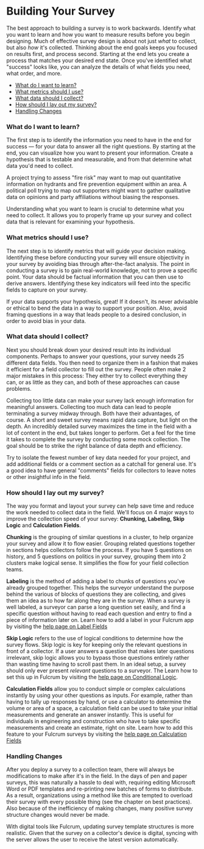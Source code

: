 # Building Your Survey

The best approach to building a survey is to work backwards. Identify what you want to learn and how you want to measure results before you begin designing. Much of effective survey design is about not just _what_ to collect, but also _how_ it's collected. Thinking about the end goals keeps you focused on results first, and process second. Starting at the end lets you create a process that matches your desired end state. Once you've identified what "success" looks like, you can analyze the details of what fields you need, what order, and more.

* [What do I want to learn?](#learn)
* [What metrics should I use?](#metrics)
* [What data should I collect?](#collect)
* [How should I lay out my survey?](#layout)
* [Handling Changes](#changes)

### What do I want to learn? <a id="learn"></a>

The first step is to identify the information you need to have in the end for success &mdash; for your data to answer all the right questions. By starting at the end, you can visualize how you want to present your information. Create a hypothesis that is testable and measurable, and from that determine what data you'd need to collect.

A project trying to assess "fire risk" may want to map out quantitative information on hydrants and fire prevention equipment within an area. A political poll trying to map out supporters might want to gather qualitative data on opinions and party affiliations without biasing the responses.

Understanding what you want to learn is crucial to determine what you need to collect. It allows you to properly frame up your survey and collect data that is relevant for examining your hypothesis.

### What metrics should I use? <a id="metrics"></a>

The next step is to identify metrics that will guide your decision making. Identifying these before conducting your survey will ensure objectivity in your survey by avoiding bias through after-the-fact analysis. The point in conducting a survey is to gain real-world knowledge, not to prove a specific point. Your data should be factual information that you can then use to derive answers. Identifying these key indicators will feed into the specific fields to capture on your survey. 

If your data supports your hypothesis, great! If it doesn't, its never advisable or ethical to bend the data in a way to support your position. Also, avoid framing questions in a way that leads people to a desired conclusion, in order to avoid bias in your data.

### What data should I collect? <a id="collect"></a>

Next you should break down your desired result into its individual components. Perhaps to answer your questions, your survey needs 25 different data fields. You then need to organize them in a fashion that makes it efficient for a field collector to fill out the survey. People often make 2 major mistakes in this process: They either try to collect everything they can, or as little as they can, and both of these approaches can cause problems.

Collecting too little data can make your survey lack enough information for meaningful answers. Collecting too much data can lead to people terminating a survey midway through. Both have their advantages, of course. A short and sweet survey means rapid data capture, but light on the depth. An incredibly detailed survey maximizes the time in the field with a lot of content in the end, but takes longer to perform. Get a feel for the time it takes to complete the survey by conducting some mock collection. The goal should be to strike the right balance of data depth and efficiency.

Try to isolate the fewest number of key data needed for your project, and add additional fields or a comment section as a catchall for general use. It's a good idea to have general "comments" fields for collectors to leave notes or other insightful info in the field.

### How should I lay out my survey? <a id="layout"></a>

The way you format and layout your survey can help save time and reduce the work needed to collect data in the field. We'll focus on 4 major ways to improve the collection speed of your survey: **Chunking, Labeling, Skip Logic** and **Calculation Fields**.

**Chunking** is the grouping of similar questions in a cluster, to help organize your survey and allow it to flow easier. Grouping related questions together in sections helps collectors follow the process. If you have 5 questions on history, and 5 questions on politics in your survey, grouping them into 2 clusters make logical sense. It simplifies the flow for your field collection teams.

**Labeling** is the method of adding a label to chunks of questions you've already grouped together. This helps the surveyor understand the purpose behind the various of blocks of questions they are collecting, and gives them an idea as to how far along they are in the survey. When a survey is well labeled, a surveyor can parse a long question set easily, and find a specific question without having to read each question and entry to find a piece of information later on. Learn how to add a label in your Fulcrum app by visiting the [help page on Label Fields](http://www.fulcrumapp.com/help/label-fields/)

**Skip Logic** refers to the use of logical conditions to determine how the survey flows. Skip logic is key for keeping only the relevant questions in front of a collector. If a user answers a question that makes later questions irrelevant, skip logic allows you to bypass those questions entirely rather than wasting time having to scroll past them. In an ideal setup, a survey should only ever present _relevant_ questions to a surveyor. The  Learn how to set this up in Fulcrum by visiting the [help page on Conditional Logic](http://www.fulcrumapp.com/help/conditional-logic-rules/).

**Calculation Fields** allow you to conduct simple or complex calculations instantly by using your other questions as inputs. For example, rather than having to tally up responses by hand, or use a calculator to determine the volume or area of a space, a calculation field can be used to take your initial measurements and generate an answer instantly. This is useful for individuals in engineering and construction who have to take specific measurements and create an estimate, right on site. Learn how to add this feature to your Fulcrum surveys by visiting the [help page on Calculation Fields](http://www.fulcrumapp.com/help/calculation-fields/)

### Handling Changes <a id="changes"></a>

After you deploy a survey to a collection team, there will always be modifications to make after it's in the field. In the days of pen and paper surveys, this was naturally a hassle to deal with, requiring editing Microsoft Word or PDF templates and re-printing new batches of forms to distribute. As a result, organizations using a method like this are tempted to overload their survey with every possible thing (see the chapter on best practices). Also because of the inefficiency of making changes, many positive survey structure changes would never be made.

With digital tools like Fulcrum, updating survey template structures is more realistic. Given that the survey on a collector's device is digital, syncing with the server allows the user to receive the latest version automatically. 
